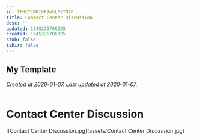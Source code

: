 ```yaml
---
id: TFHCYiWKthF7mhLPzYN7F
title: Contact Center Discussion
desc: ''
updated: 1645225706325
created: 1645225706325
stub: false
isDir: false
---
```

My Template
---

_Created at 2020-01-07._
_Last updated at 2020-01-07._




---

# Contact Center Discussion


![Contact Center Discussion.jpg](assets/Contact Center Discussion.jpg)

